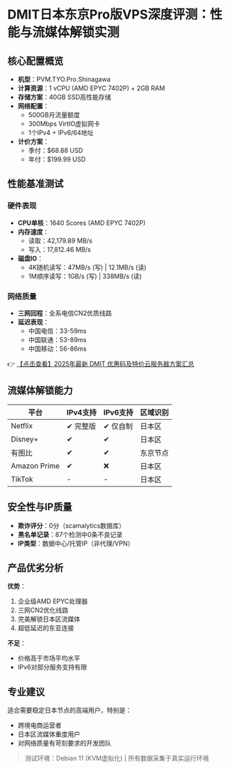 # DMIT日本东京Pro版VPS深度评测：性能与流媒体解锁实测

## 核心配置概览
- **机型**：PVM.TYO.Pro.Shinagawa
- **计算资源**：1 vCPU (AMD EPYC 7402P) + 2GB RAM
- **存储方案**：40GB SSD高性能存储
- **网络配置**：
  - 500GB月流量额度
  - 300Mbps VirtIO虚拟网卡
  - 1个IPv4 + IPv6/64地址
- **计价方案**：
  - 季付：$68.88 USD
  - 年付：$199.99 USD

## 性能基准测试
### 硬件表现
- **CPU单核**：1640 Scores (AMD EPYC 7402P)
- **内存速度**：
  - 读取：42,179.89 MB/s
  - 写入：17,812.46 MB/s
- **磁盘IO**：
  - 4K随机读写：47MB/s (写) | 12.1MB/s (读)
  - 1M顺序读写：1GB/s (写) | 338MB/s (读)

### 网络质量
- **三网回程**：全系电信CN2优质线路
- **延迟表现**：
  - 中国电信：33-59ms
  - 中国联通：53-89ms
  - 中国移动：56-86ms

👉 [【点击查看】2025年最新 DMIT 优惠码及特价云服务器方案汇总](https://bit.ly/dmit_coupon)

## 流媒体解锁能力
| 平台       | IPv4支持 | IPv6支持 | 区域识别 |
|------------|----------|----------|----------|
| Netflix    | ✔ 完整版 | ✔ 仅自制 | 日本区   |
| Disney+    | ✔        | ✔        | 日本区   |
| 有图比     | ✔        | ✔        | 东京节点 |
| Amazon Prime | ✔      | ❌       | 日本区   |
| TikTok     | -        | -        | 日本区   |

## 安全性与IP质量
- **欺诈评分**：0分（scamalytics数据库）
- **黑名单记录**：87个检测中0条不良记录
- **IP类型**：数据中心/托管IP（非代理/VPN）

## 产品优劣分析
**优势**：
1. 企业级AMD EPYC处理器
2. 三网CN2优化线路
3. 完美解锁日本区流媒体
4. 超低延迟的东亚连接

**不足**：
- 价格高于市场平均水平
- IPv6对部分服务支持有限

## 专业建议
适合需要稳定日本节点的高端用户，特别是：
- 跨境电商运营者
- 日本区流媒体重度用户
- 对网络质量有苛刻要求的开发团队

> 测试环境：Debian 11 (KVM虚拟化) | 所有数据采集于真实运行环境